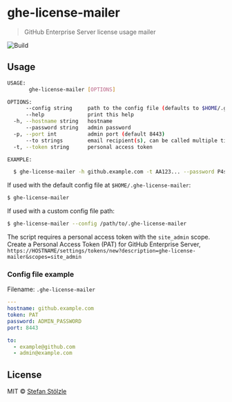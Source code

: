 # ghe-license-mailer

> GitHub Enterprise Server license usage mailer

![Build](https://github.com/stoe/ghe-license-mailer/workflows/Go/badge.svg)

## Usage

```sh
USAGE:
       ghe-license-mailer [OPTIONS]

OPTIONS:
      --config string     path to the config file (defaults to $HOME/.ghe-license-mailer)
      --help              print this help
  -h, --hostname string   hostname
      --password string   admin password
  -p, --port int          admin port (default 8443)
      --to strings        email recipient(s), can be called multiple times
  -t, --token string      personal access token

EXAMPLE:

  $ ghe-license-mailer -h github.example.com -t AA123... --password P4s5...
```

If used with the default config file at `$HOME/.ghe-license-mailer`:

```sh
$ ghe-license-mailer
```

If used with a custom config file path:

```sh
$ ghe-license-mailer --config /path/to/.ghe-license-mailer
```

The script requires a personal access token with the `site_admin` scope. Create a Personal Access Token (PAT) for GitHub Enterprise Server, `https://HOSTNAME/settings/tokens/new?description=ghe-license-mailer&scopes=site_admin`

### Config file example

Filename: `.ghe-license-mailer`

```yml
---
hostname: github.example.com
token: PAT
password: ADMIN_PASSWORD
port: 8443

to:
  - example@github.com
  - admin@example.com
```

## License

MIT © [Stefan Stölzle](https://github.com/stoe)
